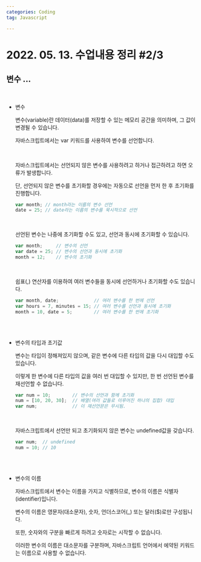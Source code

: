 ```yaml
---
categories: Coding	
tag: Javascript

---
```




# 2022. 05. 13. 수업내용 정리 #2/3

## 변수 ... 

<br>

+ 변수

  변수(variable)란 데이터(data)를 저장할 수 있는 메모리 공간을 의미하며, 그 값이 변경될 수 있습니다.<br>

  자바스크립트에서는 var 키워드를 사용하여 변수를 선언합니다.<br>

  <br>

  자바스크립트에서는 선언되지 않은 변수를 사용하려고 하거나 접근하려고 하면 오류가 발생합니다.<br>

  단, 선언되지 않은 변수를 초기화할 경우에는 자동으로 선언을 먼저 한 후 초기화를 진행합니다.

  ```javascript
  var month; // month라는 이름의 변수 선언
  date = 25; // date라는 이름의 변수를 묵시적으로 선언
  ```

  <br>

  선언된 변수는 나중에 초기화할 수도 있고, 선언과 동시에 초기화할 수 있습니다.

  ```javascript
  var month;     // 변수의 선언
  var date = 25; // 변수의 선언과 동시에 초기화
  month = 12;    // 변수의 초기화
  ```

  <br>

  쉽표(,) 연산자를 이용하여 여러 변수들을 동시에 선언하거나 초기화할 수도 있습니다.

  ```javascript
  var month, date;             // 여러 변수를 한 번에 선언
  var hours = 7, minutes = 15; // 여러 변수를 선언과 동시에 초기화
  month = 10, date = 5;        // 여러 변수를 한 번에 초기화
  ```

  <br><br>

+ 변수의 타입과 초기값

  변수는 타입이 정해져있지 않으며, 같은 변수에 다른 타입의 값을 다시 대입할 수도 있습니다.<br>

  이렇게 한 변수에 다른 타입의 값을 여러 번 대입할 수 있지만, 한 번 선언된 변수를 재선언할 수 없습니다.

  ```javascript
  var num = 10;        // 변수의 선언과 함께 초기화
  num = [10, 20, 30];  // 배열(여러 값들로 이루어진 하나의 집합) 대입
  var num;             // 이 재선언문은 무시됨.
  ```

  <br>

  자바스크립트에서 선언만 되고 초기화되지 않은 변수는 undefined값을 갖습니다.

  ```javascript
  var num;  // undefined
  num = 10; // 10
  ```

  <br>

  <br>

+ 변수의 이름

  자바스크립트에서 변수는 이름을 가지고 식별하므로, 변수의 이름은 식별자(identifier)입니다.<br>

  변수의 이름은 영문자(대소문자), 숫자, 언더스코어(_) 또는 달러($)로만 구성됩니다.<br>

  또한, 숫자와의 구분을 빠르게 하려고 숫자로는 시작할 수 없습니다.<br>

  이러한 변수의 이름은 대소문자를 구분하며, 자바스크립트 언어에서 에약된 키워드는 이름으로 사용할 수 없습니다.<br>

  <br>